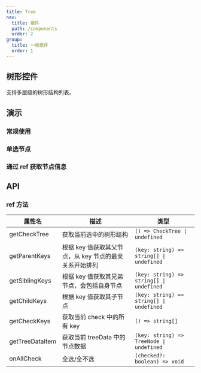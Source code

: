 ```yaml
---
title: Tree
nav:
  title: 组件
  path: /components
  order: 2
group:
  title: 一般组件
  order: 1
---
```


## 树形控件

支持多层级的树形结构列表。

## 演示

### 常规使用

<code src="../demo/tree/demo1.tsx"></code>

### 单选节点

<code src="../demo/tree/demo2.tsx"></code>

### 通过 ref 获取节点信息

<code src="../demo/tree/demo3.tsx"></code>

## API

<API id="Tree"></API>

### ref 方法

| 属性名              | 描述           | 类型      |
| -- | -- | -- |
| getCheckTree | 获取当前选中的树形结构 | `() => CheckTree \| undefined` |
| getParentKeys | 根据 key 值获取其父节点，从 key 节点的最亲关系开始排列 | `(key: string) => string[] \| undefined` |
| getSiblingKeys | 根据 key 值获取其兄弟节点，会包括自身节点 | `(key: string) => string[] \| undefined` |
| getChildKeys | 根据 key 值获取其子节点 | `(key: string) => string[] \| undefined` |
| getCheckKeys | 获取当前 check 中的所有 key | `() => string[]` |
| getTreeDataItem | 获取当前 treeData 中的节点数据 | `(key: string) => TreeNode \| undefined` |
| onAllCheck | 全选/全不选 | `(checked?: boolean) => void` |
